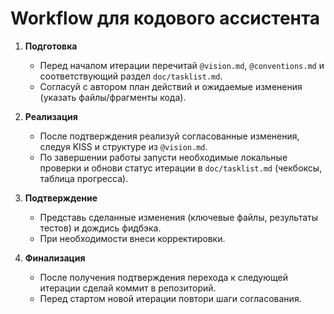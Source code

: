 # Workflow для кодового ассистента

1. **Подготовка**
   - Перед началом итерации перечитай `@vision.md`, `@conventions.md` и соответствующий раздел `doc/tasklist.md`.
   - Согласуй с автором план действий и ожидаемые изменения (указать файлы/фрагменты кода).

2. **Реализация**
   - После подтверждения реализуй согласованные изменения, следуя KISS и структуре из `@vision.md`.
   - По завершении работы запусти необходимые локальные проверки и обнови статус итерации в `doc/tasklist.md` (чекбоксы, таблица прогресса).

3. **Подтверждение**
   - Представь сделанные изменения (ключевые файлы, результаты тестов) и дождись фидбэка.
   - При необходимости внеси корректировки.

4. **Финализация**
   - После получения подтверждения перехода к следующей итерации сделай коммит в репозиторий.
   - Перед стартом новой итерации повтори шаги согласования.
